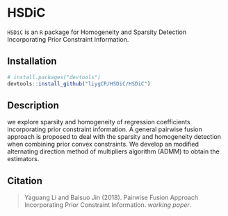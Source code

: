 # HSDiC
`HSDiC` is an `R` package for Homogeneity and Sparsity Detection Incorporating Prior Constraint Information.

## Installation
```r
# install.packages("devtools")
devtools::install_github("liygCR/HSDiC/HSDiC")
```

## Description
we explore sparsity and homogeneity of regression coefficients incorporating prior constraint information. A general pairwise fusion approach is proposed to deal with the sparsity and homogeneity detection when combining prior convex constraints. We develop an modified alternating direction method of multipliers algorithm (ADMM) to obtain the estimators. 


## Citation
> Yaguang Li and Baisuo Jin (2018). Pairwise Fusion Approach Incorporating Prior Constraint Information. *working paper*.
